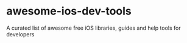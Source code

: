 # awesome-ios-dev-tools
A curated list of awesome free iOS libraries, guides and help tools for developers
